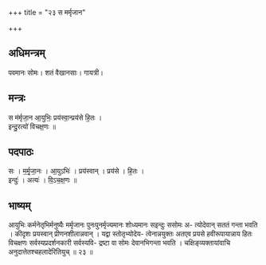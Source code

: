 +++
title = "२३ स मर्मृजान"

+++
## अधिमन्त्रम्
पवमानः सोमः। शतं वैखानसाः। गायत्री।

## मन्त्रः
स म॑र्मृजा॒न आ॒युभिः॒ प्रय॑स्वा॒न्प्रय॑से हि॒तः ।  
इन्दु॒रत्यो॑ विचक्ष॒णः ॥

## पदपाठः
सः । म॒र्मृ॒जा॒नः । आ॒युऽभिः॑ । प्रय॑स्वान् । प्रय॑से । हि॒तः ।  
इन्दुः॑ । अत्यः॑ । वि॒ऽच॒क्ष॒णः ॥

## भाष्यम्
आयुभिः कर्मनेतृभिर्मनुष्यैः मर्मृजानः पुनःपुनर्मृज्यमानः शोध्यमानः सइन्दुः ससोमः अ- त्योदेवान् सततं गन्ता भवति । कीदृशः प्रयस्वान् प्रीणनशीलान्नवान् । यद्वा स्तोतृभ्योदेय- त्वेनान्नयुक्तः अतएव प्रयसे हवीरूपायान्नाय हितः विचक्षणः सर्वस्यप्रदर्शनकारी सर्वस्यवि- द्रष्टा वा सोमः देवानभिगन्ता भवति । चक्षिङ्व्यक्तायांवाचि अनुदात्तेतश्चहलादेरितियुच् ॥ २३ ॥